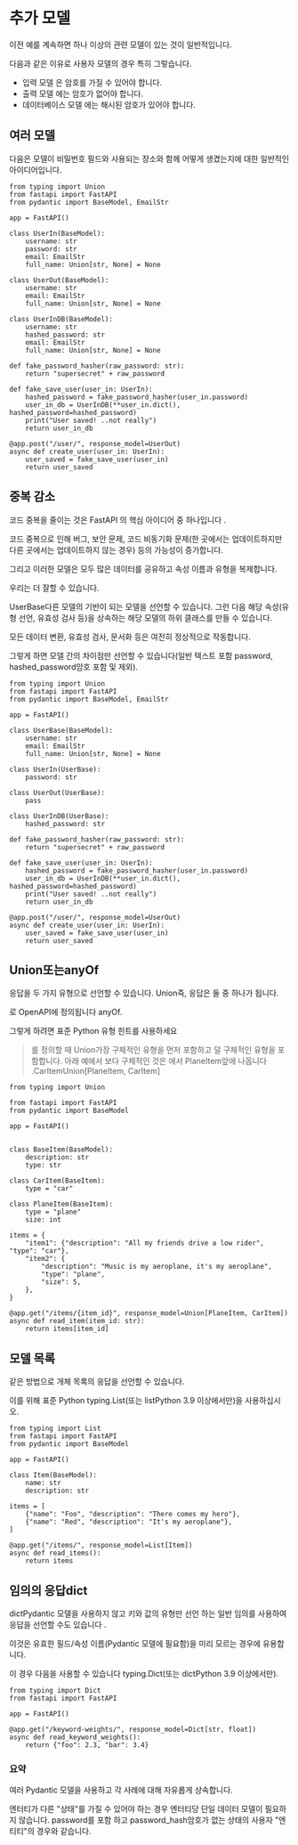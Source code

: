 # 추가 모델

이전 예를 계속하면 하나 이상의 관련 모델이 있는 것이 일반적입니다.

다음과 같은 이유로 사용자 모델의 경우 특히 그렇습니다.

- 입력 모델 은 암호를 가질 수 있어야 합니다.
- 출력 모델 에는 암호가 없어야 합니다.
- 데이터베이스 모델 에는 해시된 암호가 있어야 합니다.

## 여러 모델

다음은 모델이 비밀번호 필드와 사용되는 장소와 함께 어떻게 생겼는지에 대한 일반적인 아이디어입니다.

```
from typing import Union
from fastapi import FastAPI
from pydantic import BaseModel, EmailStr

app = FastAPI()

class UserIn(BaseModel):
    username: str
    password: str
    email: EmailStr
    full_name: Union[str, None] = None

class UserOut(BaseModel):
    username: str
    email: EmailStr
    full_name: Union[str, None] = None

class UserInDB(BaseModel):
    username: str
    hashed_password: str
    email: EmailStr
    full_name: Union[str, None] = None

def fake_password_hasher(raw_password: str):
    return "supersecret" + raw_password

def fake_save_user(user_in: UserIn):
    hashed_password = fake_password_hasher(user_in.password)
    user_in_db = UserInDB(**user_in.dict(), hashed_password=hashed_password)
    print("User saved! ..not really")
    return user_in_db

@app.post("/user/", response_model=UserOut)
async def create_user(user_in: UserIn):
    user_saved = fake_save_user(user_in)
    return user_saved
```

## 중복 감소

코드 중복을 줄이는 것은 FastAPI 의 핵심 아이디어 중 하나입니다 .

코드 중복으로 인해 버그, 보안 문제, 코드 비동기화 문제(한 곳에서는 업데이트하지만 다른 곳에서는 업데이트하지 않는 경우) 등의 가능성이 증가합니다.

그리고 이러한 모델은 모두 많은 데이터를 공유하고 속성 이름과 유형을 복제합니다.

우리는 더 잘할 수 있습니다.

UserBase다른 모델의 기반이 되는 모델을 선언할 수 있습니다. 그런 다음 해당 속성(유형 선언, 유효성 검사 등)을 상속하는 해당 모델의 하위 클래스를 만들 수 있습니다.

모든 데이터 변환, 유효성 검사, 문서화 등은 여전히 ​​정상적으로 작동합니다.

그렇게 하면 모델 간의 차이점만 선언할 수 있습니다(일반 텍스트 포함 password, hashed_password암호 포함 및 제외).

```
from typing import Union
from fastapi import FastAPI
from pydantic import BaseModel, EmailStr

app = FastAPI()

class UserBase(BaseModel):
    username: str
    email: EmailStr
    full_name: Union[str, None] = None

class UserIn(UserBase):
    password: str

class UserOut(UserBase):
    pass

class UserInDB(UserBase):
    hashed_password: str

def fake_password_hasher(raw_password: str):
    return "supersecret" + raw_password

def fake_save_user(user_in: UserIn):
    hashed_password = fake_password_hasher(user_in.password)
    user_in_db = UserInDB(**user_in.dict(), hashed_password=hashed_password)
    print("User saved! ..not really")
    return user_in_db

@app.post("/user/", response_model=UserOut)
async def create_user(user_in: UserIn):
    user_saved = fake_save_user(user_in)
    return user_saved
```

## Union또는anyOf

응답을 두 가지 유형으로 선언할 수 있습니다. Union즉, 응답은 둘 중 하나가 됩니다.

로 OpenAPI에 정의됩니다 anyOf.

그렇게 하려면 표준 Python 유형 힌트를 사용하세요 

> 를 정의할 때 Union가장 구체적인 유형을 먼저 포함하고 덜 구체적인 유형을 포함합니다. 아래 예에서 보다 구체적인 것은 에서 PlaneItem앞에 나옵니다 .CarItemUnion[PlaneItem, CarItem]

```
from typing import Union

from fastapi import FastAPI
from pydantic import BaseModel

app = FastAPI()


class BaseItem(BaseModel):
    description: str
    type: str

class CarItem(BaseItem):
    type = "car"

class PlaneItem(BaseItem):
    type = "plane"
    size: int

items = {
    "item1": {"description": "All my friends drive a low rider", "type": "car"},
    "item2": {
        "description": "Music is my aeroplane, it's my aeroplane",
        "type": "plane",
        "size": 5,
    },
}

@app.get("/items/{item_id}", response_model=Union[PlaneItem, CarItem])
async def read_item(item_id: str):
    return items[item_id]
```

## 모델 목록

같은 방법으로 개체 목록의 응답을 선언할 수 있습니다.

이를 위해 표준 Python typing.List(또는 listPython 3.9 이상에서만)을 사용하십시오.

```
from typing import List
from fastapi import FastAPI
from pydantic import BaseModel

app = FastAPI()

class Item(BaseModel):
    name: str
    description: str

items = [
    {"name": "Foo", "description": "There comes my hero"},
    {"name": "Red", "description": "It's my aeroplane"},
]

@app.get("/items/", response_model=List[Item])
async def read_items():
    return items
```

## 임의의 응답dict

dictPydantic 모델을 사용하지 않고 키와 값의 유형만 선언 하는 일반 임의를 사용하여 응답을 선언할 수도 있습니다 .

이것은 유효한 필드/속성 이름(Pydantic 모델에 필요함)을 미리 모르는 경우에 유용합니다.

이 경우 다음을 사용할 수 있습니다 typing.Dict(또는 dictPython 3.9 이상에서만).

```
from typing import Dict
from fastapi import FastAPI

app = FastAPI()

@app.get("/keyword-weights/", response_model=Dict[str, float])
async def read_keyword_weights():
    return {"foo": 2.3, "bar": 3.4}
```

### 요약

여러 Pydantic 모델을 사용하고 각 사례에 대해 자유롭게 상속합니다.

엔터티가 다른 "상태"를 가질 수 있어야 하는 경우 엔터티당 단일 데이터 모델이 필요하지 않습니다. password를 포함 하고 password_hash암호가 없는 상태의 사용자 "엔티티"의 경우와 같습니다.